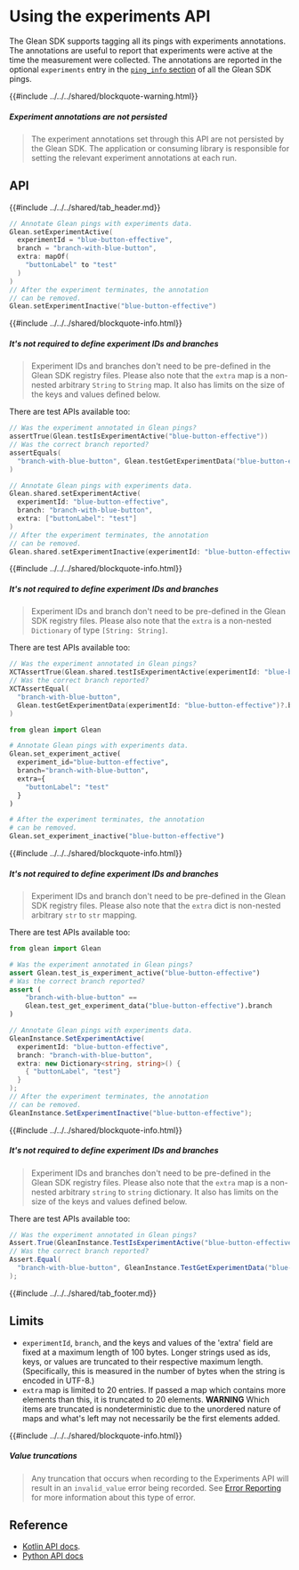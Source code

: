 # Using the experiments API

The Glean SDK supports tagging all its pings with experiments annotations. The annotations are useful to report that experiments were active at the time the measurement were collected. The annotations are reported in the optional `experiments` entry in the [`ping_info` section](../../user/pings/index.md) of all the Glean SDK pings.

{{#include ../../../shared/blockquote-warning.html}}

##### Experiment annotations are not persisted

> The experiment annotations set through this API are not persisted by the Glean SDK.
> The application or consuming library is responsible for setting the relevant experiment annotations at each run.

## API

{{#include ../../../shared/tab_header.md}}

<div data-lang="Kotlin" class="tab">

```Kotlin
// Annotate Glean pings with experiments data.
Glean.setExperimentActive(
  experimentId = "blue-button-effective",
  branch = "branch-with-blue-button",
  extra: mapOf(
    "buttonLabel" to "test"
  )
)
// After the experiment terminates, the annotation
// can be removed.
Glean.setExperimentInactive("blue-button-effective")
```

{{#include ../../../shared/blockquote-info.html}}

##### It's not required to define experiment IDs and branches

> Experiment IDs and branches don't need to be pre-defined in the Glean SDK registry files.
> Please also note that the `extra` map is a non-nested arbitrary `String` to `String` map. It also has limits on the size of the keys and values defined below.

There are test APIs available too:

```Kotlin
// Was the experiment annotated in Glean pings?
assertTrue(Glean.testIsExperimentActive("blue-button-effective"))
// Was the correct branch reported?
assertEquals(
  "branch-with-blue-button", Glean.testGetExperimentData("blue-button-effective")?.branch
)
```

</div>

<div data-lang="Swift" class="tab">

```Swift
// Annotate Glean pings with experiments data.
Glean.shared.setExperimentActive(
  experimentId: "blue-button-effective",
  branch: "branch-with-blue-button",
  extra: ["buttonLabel": "test"]
)
// After the experiment terminates, the annotation
// can be removed.
Glean.shared.setExperimentInactive(experimentId: "blue-button-effective")
```

{{#include ../../../shared/blockquote-info.html}}

##### It's not required to define experiment IDs and branches

> Experiment IDs and branch don't need to be pre-defined in the Glean SDK registry files.
> Please also note that the `extra` is a non-nested `Dictionary` of type `[String: String]`.

There are test APIs available too:

```Swift
// Was the experiment annotated in Glean pings?
XCTAssertTrue(Glean.shared.testIsExperimentActive(experimentId: "blue-button-effective"))
// Was the correct branch reported?
XCTAssertEqual(
  "branch-with-blue-button",
  Glean.testGetExperimentData(experimentId: "blue-button-effective")?.branch
)
```

</div>

<div data-lang="Python" class="tab">

```Python
from glean import Glean

# Annotate Glean pings with experiments data.
Glean.set_experiment_active(
  experiment_id="blue-button-effective",
  branch="branch-with-blue-button",
  extra={
    "buttonLabel": "test"
  }
)

# After the experiment terminates, the annotation
# can be removed.
Glean.set_experiment_inactive("blue-button-effective")
```

{{#include ../../../shared/blockquote-info.html}}

##### It's not required to define experiment IDs and branches

> Experiment IDs and branch don't need to be pre-defined in the Glean SDK registry files.
> Please also note that the `extra` dict is non-nested arbitrary `str` to `str` mapping.

There are test APIs available too:

```Python
from glean import Glean

# Was the experiment annotated in Glean pings?
assert Glean.test_is_experiment_active("blue-button-effective")
# Was the correct branch reported?
assert (
    "branch-with-blue-button" ==
    Glean.test_get_experiment_data("blue-button-effective").branch
)
```

</div>

<div data-lang="C#" class="tab">

```C#
// Annotate Glean pings with experiments data.
GleanInstance.SetExperimentActive(
  experimentId: "blue-button-effective",
  branch: "branch-with-blue-button",
  extra: new Dictionary<string, string>() {
    { "buttonLabel", "test"}
  }
);
// After the experiment terminates, the annotation
// can be removed.
GleanInstance.SetExperimentInactive("blue-button-effective");
```

{{#include ../../../shared/blockquote-info.html}}

##### It's not required to define experiment IDs and branches

> Experiment IDs and branches don't need to be pre-defined in the Glean SDK registry files.
> Please also note that the `extra` map is a non-nested arbitrary `string` to `string` dictionary. It also has limits on the size of the keys and values defined below.

There are test APIs available too:

```C#
// Was the experiment annotated in Glean pings?
Assert.True(GleanInstance.TestIsExperimentActive("blue-button-effective"));
// Was the correct branch reported?
Assert.Equal(
  "branch-with-blue-button", GleanInstance.TestGetExperimentData("blue-button-effective").Branch
);
```

</div>

{{#include ../../../shared/tab_footer.md}}

## Limits

* `experimentId`, `branch`, and the keys and values of the 'extra' field are fixed at a maximum length of 100 bytes. Longer strings used as ids, keys, or values are truncated to their respective maximum length. (Specifically, this is measured in the number of bytes when the string is encoded in UTF-8.)
* `extra` map is limited to 20 entries. If passed a map which contains more elements than this, it is truncated to 20 elements.  **WARNING** Which items are truncated is nondeterministic due to the unordered nature of maps and what's left may not necessarily be the first elements added.

{{#include ../../../shared/blockquote-info.html}}

##### Value truncations

> Any truncation that occurs when recording to the Experiments API will result in an `invalid_value` error being recorded. See [Error Reporting](../../user/metrics/error-reporting.md) for more information about this type of error.

## Reference

* [Kotlin API docs](../../../javadoc/glean/mozilla.telemetry.glean/-glean.html).
* [Python API docs](../../../python/glean/glean.html)
